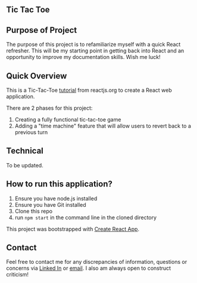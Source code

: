 ## Tic Tac Toe

## Purpose of Project

The purpose of this project is to refamiliarize myself with a quick React refresher. This will be my starting point in getting back into React and an opportunity to improve my documentation skills. Wish me luck!

## Quick Overview

This is a Tic-Tac-Toe [tutorial](https://reactjs.org/tutorial/tutorial.html) from reactjs.org to create a React web application.

There are 2 phases for this project:
1) Creating a fully functional tic-tac-toe game
2) Adding a "time machine" feature that will allow users to revert back to a previous turn

## Technical

To be updated.

## How to run this application?
1) Ensure you have node.js installed
2) Ensure you have Git installed
3) Clone this repo
4) run `npm start` in the command line in the cloned directory

This project was bootstrapped with [Create React App](https://github.com/facebook/create-react-app).

## Contact

Feel free to contact me for any discrepancies of information, questions or concerns via [Linked In](https://www.linkedin.com/in/kevin-ma-9145a8110) or [email](mailto:kevin@kevin-ma.com). I also am always open to construct criticism!
